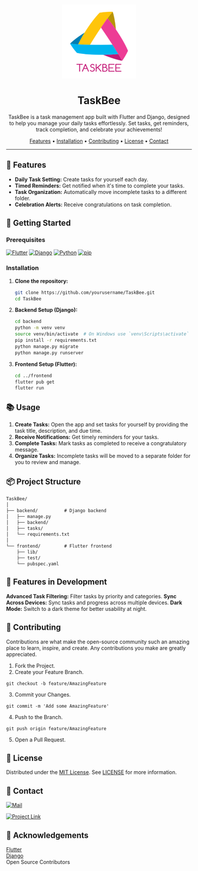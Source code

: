 <p align="center">
  <img src="https://github.com/shyama7004/TaskBee/blob/main/abstract-origami-triangle-672ld.png" alt="TaskBee Logo" width="200" height="200">
</p>

<h1 align="center">TaskBee</h1>

<p align="center">
  TaskBee is a task management app built with Flutter and Django, designed to help you manage your daily tasks effortlessly. Set tasks, get reminders, track completion, and celebrate your achievements!
</p>

<p align="center">
  <a href="#Features">Features</a> •
  <a href="#installation">Installation</a> •
  <a href="https://github.com/shyama7004/AudioZen/blob/main/CONTRIBUTING.md">Contributing</a> •
  <a href="#license">License</a> •
  <a href="#contact">Contact</a>
</p>

---


## 📲 Features

- **Daily Task Setting:** Create tasks for yourself each day.
- **Timed Reminders:** Get notified when it's time to complete your tasks.
- **Task Organization:** Automatically move incomplete tasks to a different folder.
- **Celebration Alerts:** Receive congratulations on task completion.

<!--## 📱 Screenshots

<img src="link-to-screenshot1.png" width="200" alt="Home Screen"> <img src="link-to-screenshot2.png" width="200" alt="Task List"> <img src="link-to-screenshot3.png" width="200" alt="Notifications">
-->

## 🚀 Getting Started

### Prerequisites

  [![Flutter](https://img.shields.io/badge/Flutter-Flutter.com-8B0000?style=for-the-badge)](https://flutter.dev/docs/get-started/install)
  [![Django](https://img.shields.io/badge/Django-Django.com-00008B?style=for-the-badge)](https://www.djangoproject.com/download/)
  [![Python](https://img.shields.io/badge/Python-Python.com-013220?style=for-the-badge)](https://www.python.org/downloads/)
  [![pip](https://img.shields.io/badge/pip-pip.com-8B8000?style=for-the-badge)](https://pip.pypa.io/en/stable/installation/)


### Installation

1. **Clone the repository:**
    ```sh
    git clone https://github.com/yourusername/TaskBee.git
    cd TaskBee
    ```

2. **Backend Setup (Django):**
    ```sh
    cd backend
    python -m venv venv
    source venv/bin/activate  # On Windows use `venv\Scripts\activate`
    pip install -r requirements.txt
    python manage.py migrate
    python manage.py runserver
    ```

3. **Frontend Setup (Flutter):**
    ```sh
    cd ../frontend
    flutter pub get
    flutter run
    ```

## 📚 Usage

1. **Create Tasks:** Open the app and set tasks for yourself by providing the task title, description, and due time.
2. **Receive Notifications:** Get timely reminders for your tasks.
3. **Complete Tasks:** Mark tasks as completed to receive a congratulatory message.
4. **Organize Tasks:** Incomplete tasks will be moved to a separate folder for you to review and manage.

## 📦 Project Structure

```plaintext
TaskBee/
│
├── backend/          # Django backend
│   ├── manage.py
│   ├── backend/
│   ├── tasks/
│   └── requirements.txt
│
└── frontend/         # Flutter frontend
    ├── lib/
    ├── test/
    └── pubspec.yaml
```
## 🌟 Features in Development
**Advanced Task Filtering:** Filter tasks by priority and categories.
**Sync Across Devices:** Sync tasks and progress across multiple devices.
**Dark Mode:** Switch to a dark theme for better usability at night.
## 🤝 Contributing
Contributions are what make the open-source community such an amazing place to learn, inspire, and create. Any contributions you make are greatly appreciated.

1. Fork the Project.
2. Create your Feature Branch.
```
git checkout -b feature/AmazingFeature
```
3. Commit your Changes.
```
git commit -m 'Add some AmazingFeature'
```

4. Push to the Branch.
```
git push origin feature/AmazingFeature
```
5. Open a Pull Request.
## 📜 License
Distributed under the [MIT License](https://github.com/shyama7004/TaskBee/blob/main/LICENSE). See [LICENSE](https://github.com/shyama7004/TaskBee/blob/main/LICENSE) for more information.

## 📧 Contact
[![Mail](https://img.shields.io/badge/Mail-sujatabisoyi@gmail.com-6b5b95?style=for-the-badge)](sujatabisoyi@gmail.com)

[![Project Link](https://img.shields.io/badge/Project_Link:-https://github.com/shyama7004/TaskBee-6b5b95?style=for-the-badge)](https://github.com/shyama7004/taskzen)


## 🙏 Acknowledgements
[Flutter](https://flutter.dev/?gad_source=1&gclid=CjwKCAjwhIS0BhBqEiwADAUhc_x_88SXjaFE7llpmPimwziDez_BEtvUEAUuvraQC7xcbpqp48Cp6xoCPd0QAvD_BwE&gclsrc=aw.ds)<br>
[Django](https://www.djangoproject.com/)<br>
Open Source Contributors
